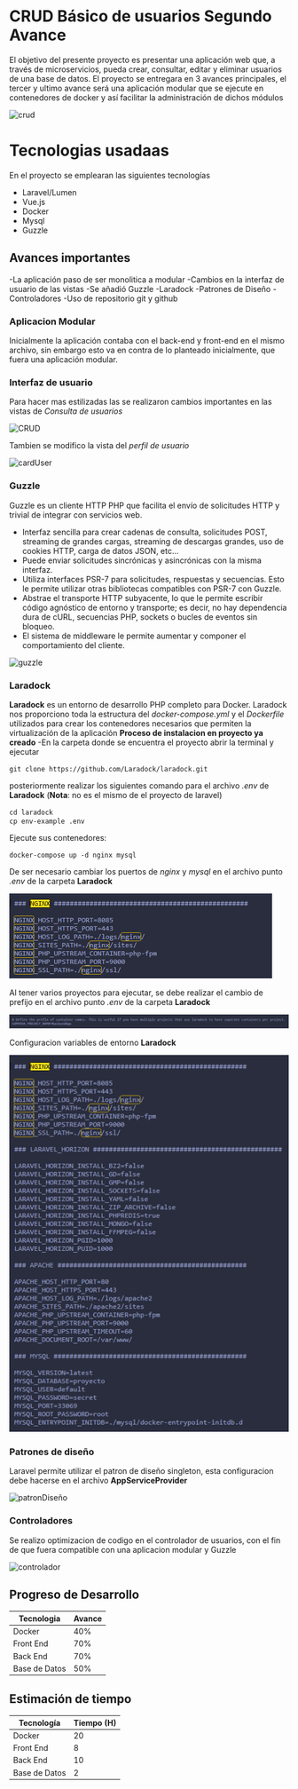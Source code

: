 # CRUD Básico de usuarios Segundo Avance

El objetivo del presente proyecto es presentar una aplicación web que, a través de microservicios, pueda crear, consultar, editar y eliminar usuarios de una base de datos. El proyecto se entregara en 3 avances principales, el tercer y ultimo avance será una aplicación modular que se ejecute en contenedores de docker y así facilitar la administración de dichos módulos

![crud](image/CRUD.PNG)
# Tecnologias usadaas

En el proyecto se emplearan las siguientes tecnologías

- Laravel/Lumen
- Vue.js
- Docker
- Mysql
- Guzzle

## Avances importantes

-La aplicación paso de ser monolitica a modular
-Cambios en la interfaz de usuario de las vistas
-Se añadió Guzzle
-Laradock
-Patrones de Diseño
-Controladores
-Uso de repositorio git y github

### Aplicacion Modular

Inicialmente la aplicación contaba con el back-end y front-end en el mismo archivo, sin embargo esto va en contra de lo planteado inicialmente, que fuera una aplicación modular.
### Interfaz de usuario

Para hacer mas estilizadas las se realizaron cambios importantes en las vistas de *Consulta de usuarios*

![CRUD](image/CRUD.PNG)

Tambien se modifico la vista del *perfil de usuario*

![cardUser](image/tarjetaUser.PNG)

### Guzzle
Guzzle es un cliente HTTP PHP que facilita el envío de solicitudes HTTP y trivial de integrar con servicios web.

-   Interfaz sencilla para crear cadenas de consulta, solicitudes POST, streaming de grandes cargas, streaming de descargas grandes, uso de cookies HTTP, carga de datos JSON, etc...
-   Puede enviar solicitudes sincrónicas y asincrónicas con la misma interfaz.
-   Utiliza interfaces PSR-7 para solicitudes, respuestas y secuencias. Esto le permite utilizar otras bibliotecas compatibles con PSR-7 con Guzzle.
-   Abstrae el transporte HTTP subyacente, lo que le permite escribir código agnóstico de entorno y transporte; es decir, no hay dependencia dura de cURL, secuencias PHP, sockets o bucles de eventos sin bloqueo.
-   El sistema de middleware le permite aumentar y componer el comportamiento del cliente.


![guzzle](image/conexionApi.PNG)


### Laradock

**Laradock**  es un entorno de desarrollo PHP completo para Docker.
Laradock nos proporciono toda la estructura del *docker-compose.yml* y el *Dockerfile* utilizados para crear los contenedores necesarios que permiten la virtualización de la aplicación
**Proceso de instalacion en proyecto ya creado**
-En la carpeta donde se encuentra el proyecto abrir la terminal y ejecutar
```shell
git clone https://github.com/Laradock/laradock.git
```
posteriormente realizar los siguientes comando para el archivo *.env* de **Laradock** (**Nota**: no es el mismo de el proyecto de laravel)
```shell
cd laradock
cp env-example .env
```
Ejecute sus contenedores:

```shell
docker-compose up -d nginx mysql
```
De ser necesario cambiar los puertos de *nginx* y *mysql* en el archivo punto *.env* de la carpeta **Laradock**


![server](image/NginxEnv.PNG)


Al tener varios proyectos para ejecutar, se debe realizar el cambio de prefijo en  el archivo punto *.env* de la carpeta **Laradock**


![prefix](image/DefPreApp.PNG)

Configuracion variables de entorno **Laradock**

![env](image/ConfigEnv.PNG)

### Patrones de diseño

Laravel permite utilizar el patron de diseño singleton, esta configuracion debe hacerse en el archivo **AppServiceProvider** 

![patronDiseño](image/patronesDiseño.PNG)

### Controladores

Se realizo optimizacion de codigo en el controlador de usuarios, con el fin de que fuera compatible con una aplicacion modular y Guzzle

![controlador](image/Captura.PNG)

## Progreso de Desarrollo

|Tecnologia| Avance |
|--|--|
|  Docker|40%  |
|  Front End|70%  |
|  Back End|70%  |
|  Base de Datos|50%  |


## Estimación de tiempo


|Tecnología| Tiempo (H) |
|--|--|
|  Docker|20  |
|  Front End|8  |
|  Back End|10|
|  Base de Datos|2 |


